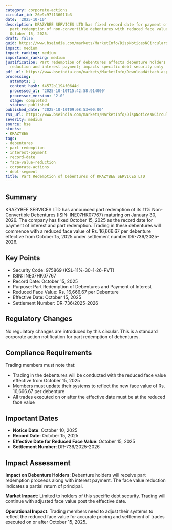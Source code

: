 ```yaml
---
category: corporate-actions
circular_id: 26e9c97f136011b3
date: '2025-10-10'
description: KRAZYBEE SERVICES LTD has fixed record date for payment of interest and
  part redemption of non-convertible debentures with reduced face value effective
  October 15, 2025.
draft: false
guid: https://www.bseindia.com/markets/MarketInfo/DispNoticesNCirculars.aspx?Noticeid={3E2DB891-12FA-4835-BEDD-DD126A58626F}&noticeno=20251010-14&dt=10/10/2025&icount=14&totcount=69&flag=0
impact: medium
impact_ranking: medium
importance_ranking: medium
justification: Part redemption of debentures affects debenture holders with face value
  reduction and interest payment; impacts specific debt security only
pdf_url: https://www.bseindia.com/markets/MarketInfo/DownloadAttach.aspx?id=20251010-14&attachedId=
processing:
  attempts: 1
  content_hash: f4572b1194f0644d
  processed_at: '2025-10-10T15:42:58.914000'
  processor_version: '2.0'
  stage: completed
  status: published
published_date: '2025-10-10T09:08:53+00:00'
rss_url: https://www.bseindia.com/markets/MarketInfo/DispNoticesNCirculars.aspx?Noticeid={3E2DB891-12FA-4835-BEDD-DD126A58626F}&noticeno=20251010-14&dt=10/10/2025&icount=14&totcount=69&flag=0
severity: medium
source: bse
stocks:
- KRAZYBEE
tags:
- debentures
- part-redemption
- interest-payment
- record-date
- face-value-reduction
- corporate-actions
- debt-segment
title: Part Redemption of Debentures of KRAZYBEE SERVICES LTD
---
```


## Summary

KRAZYBEE SERVICES LTD has announced part redemption of its 11% Non-Convertible Debentures (ISIN: INE07HK07767) maturing on January 30, 2026. The company has fixed October 15, 2025 as the record date for payment of interest and part redemption. Trading in these debentures will commence with a reduced face value of Rs. 16,666.67 per debenture effective from October 15, 2025 under settlement number DR-736/2025-2026.

## Key Points

- Security Code: 975869 (KSL-11%-30-1-26-PVT)
- ISIN: INE07HK07767
- Record Date: October 15, 2025
- Purpose: Part Redemption of Debentures and Payment of Interest
- Reduced Face Value: Rs. 16,666.67 per Debenture
- Effective Date: October 15, 2025
- Settlement Number: DR-736/2025-2026

## Regulatory Changes

No regulatory changes are introduced by this circular. This is a standard corporate action notification for part redemption of debentures.

## Compliance Requirements

Trading members must note that:
- Trading in the debentures will be conducted with the reduced face value effective from October 15, 2025
- Members must update their systems to reflect the new face value of Rs. 16,666.67 per debenture
- All trades executed on or after the effective date must be at the reduced face value

## Important Dates

- **Notice Date**: October 10, 2025
- **Record Date**: October 15, 2025
- **Effective Date for Reduced Face Value**: October 15, 2025
- **Settlement Number**: DR-736/2025-2026

## Impact Assessment

**Impact on Debenture Holders**: Debenture holders will receive part redemption proceeds along with interest payment. The face value reduction indicates a partial return of principal.

**Market Impact**: Limited to holders of this specific debt security. Trading will continue with adjusted face value post the effective date.

**Operational Impact**: Trading members need to adjust their systems to reflect the reduced face value for accurate pricing and settlement of trades executed on or after October 15, 2025.